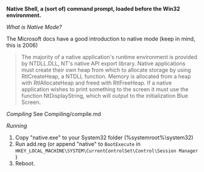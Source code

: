 **Native Shell, a (sort of) command prompt, loaded before the Win32 environment.**

*What is Native Mode?*

The Microsoft docs have a good introduction to native mode (keep in mind, this is 2006) 

> The majority of a native application's runtime environment is provided by NTDLL.DLL, NT's native API export library. Native applications must create their own heap from which to allocate storage by using RtlCreateHeap, a NTDLL function. Memory is allocated from a heap with RtlAllocateHeap and freed with RtlFreeHeap. If a native application wishes to print something to the screen it must use the function NtDisplayString, which will output to the initialization Blue Screen.

*Compiling* 
See Compiling/compile.md

*Running*
1. Copy "native.exe" to your System32 folder (%systemroot%\system32)
2. Run add.reg (or append "native" to `BootExecute` in `HKEY_LOCAL_MACHINE\SYSTEM\CurrentControlSet\Control\Session Manager` )
3. Reboot.
